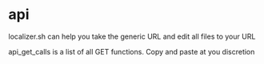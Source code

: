 # api

localizer.sh can help you take the generic URL and edit all files to your URL

api_get_calls is a list of all GET functions. Copy and paste at you discretion
